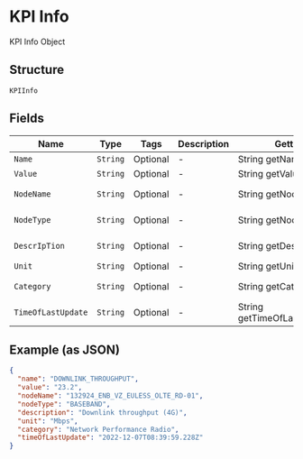 
# KPI Info

KPI Info Object

## Structure

`KPIInfo`

## Fields

| Name | Type | Tags | Description | Getter | Setter |
|  --- | --- | --- | --- | --- | --- |
| `Name` | `String` | Optional | - | String getName() | setName(String name) |
| `Value` | `String` | Optional | - | String getValue() | setValue(String value) |
| `NodeName` | `String` | Optional | - | String getNodeName() | setNodeName(String nodeName) |
| `NodeType` | `String` | Optional | - | String getNodeType() | setNodeType(String nodeType) |
| `DescrIpTion` | `String` | Optional | - | String getDescrIpTion() | setDescrIpTion(String descrIpTion) |
| `Unit` | `String` | Optional | - | String getUnit() | setUnit(String unit) |
| `Category` | `String` | Optional | - | String getCategory() | setCategory(String category) |
| `TimeOfLastUpdate` | `String` | Optional | - | String getTimeOfLastUpdate() | setTimeOfLastUpdate(String timeOfLastUpdate) |

## Example (as JSON)

```json
{
  "name": "DOWNLINK_THROUGHPUT",
  "value": "23.2",
  "nodeName": "132924_ENB_VZ_EULESS_OLTE_RD-01",
  "nodeType": "BASEBAND",
  "description": "Downlink throughput (4G)",
  "unit": "Mbps",
  "category": "Network Performance Radio",
  "timeOfLastUpdate": "2022-12-07T08:39:59.228Z"
}
```

